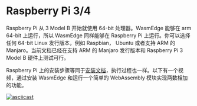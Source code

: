 # Raspberry Pi 3/4

Raspberry Pi 从 3 Model B 开始就使用 64-bit 处理器。WasmEdge 能够在 arm 64-bit 上运行，所以 WasmEdge 同样能够在 Raspberry Pi 上运行。你可以选择任何 64-bit Linux 发行版本，例如 Raspbian， Ubuntu 或者支持 ARM 的 Manjaro。当前文档已经在支持 ARM 的 Manjaro 发行版本和 Raspberry Pi 3 Model B 硬件上测试可行。

Raspberry Pi 上的安装步骤等同于[安装文档](https://wasmedge.org/book/en/start/install.html)，执行过程也一样。以下有一个视频，通过安装 WasmEdge 和运行一个简单的 WebAssembly 模块实现两数相加的功能。

[![asciicast](https://asciinema.org/a/458453.svg)](https://asciinema.org/a/458453)